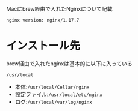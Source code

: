 Macにbrew経由で入れたNginxについて記載

`nginx version: nginx/1.17.7`


# インストール先

brew経由で入れたnginxは基本的に以下に入っている

`/usr/local`

- 本体:`/usr/local/Cellar/nginx`
- 設定ファイル:`/usr/local/etc/nginx`
- ログ:`/usr/local/var/log/nginx`

